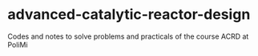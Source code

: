 # advanced-catalytic-reactor-design
Codes and notes to solve problems and practicals of the course ACRD at PoliMi
